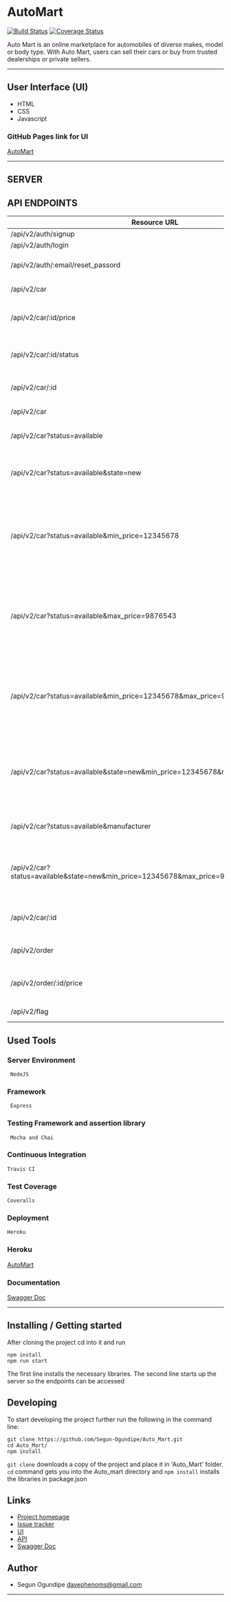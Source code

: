 # AutoMart
[![Build Status](https://travis-ci.com/Segun-Ogundipe/Auto_Mart.svg?branch=develop)](https://travis-ci.com/Segun-Ogundipe/Auto_Mart)
[![Coverage Status](https://coveralls.io/repos/github/Segun-Ogundipe/Auto_Mart/badge.svg?branch=develop)](https://coveralls.io/github/Segun-Ogundipe/Auto_Mart?branch=develop)

Auto Mart is an online marketplace for automobiles of diverse makes, model or body type. With Auto Mart, users can sell their cars or buy from trusted dealerships or private sellers.

------------------------------------------------------------------------------

## User Interface (UI)
* HTML
* CSS
* Javascript

### GitHub Pages link for UI
[AutoMart](https://segun-ogundipe.github.io/Auto_Mart/UI)

------------------------------------------------------------------------------

## SERVER

## API ENDPOINTS

| Resource URL | Methods  | Description  |
| ------- | --- | --- |
| /api/v2/auth/signup| POST | Create user |
| /api/v2/auth/login | POST | Signin user |
| /api/v2/auth/:email/reset_passord | POST | Update/Reset user's password |
| /api/v2/car | POST | Post a car sale advert |
| /api/v2/car/:id/price | PATCH | Update the price of a posted Advert |
| /api/v2/car/:id/status | PATCH | Update the status of a posted Advert |
| /api/v2/car/:id | GET | Get a specific car by its id |
| /api/v2/car | GET | Get all cars (Admin) |
| /api/v2/car?status=available | GET | Get all available cars |
| /api/v2/car?status=available&state=new | GET | Get all available cars by their state (ne/used) |
| /api/v2/car?status=available&min_price=12345678 | GET | Get all available cars with prices that are either greater than or equal to the provided price |
| /api/v2/car?status=available&max_price=9876543 | GET | Get all available cars with prices that are either lower than or equal to the provided price |
| /api/v2/car?status=available&min_price=12345678&max_price=9876543 | GET | Get all available cars within the price range of the provided min_price and max_price |
| /api/v2/car?status=available&state=new&min_price=12345678&max_price=9876543 | GET | Get all available cars within the provided price range and the provided state |
| /api/v2/car?status=available&manufacturer | GET | Get all available cars by manufacturer |
| /api/v2/car?status=available&state=new&min_price=12345678&max_price=9876543&manufacturer | GET | Get all available cars filtered by the provided parameters |
| /api/v2/car/:id | DELETE | Delete a posted advert (Admin) |
| /api/v2/order | POST | Post a purchase order |
| /api/v2/order/:id/price | PATCH | Update the price of a purchase order |
| /api/v2/flag | POST | Flag advert as fraudulent |

## Used Tools

### Server Environment
```
 NodeJS
```
### Framework
```
 Express
```
### Testing Framework and assertion library
```
 Mocha and Chai
```
### Continuous Integration
```
Travis CI
```
### Test Coverage
```
Coveralls
```
### Deployment
```
Heroku
```
### Heroku
[AutoMart](https://automart-db.herokuapp.com)

### Documentation
[Swagger Doc](https://automart-db.herokuapp.com/api/v2)

------------------------------------------------------------------------------

## Installing / Getting started

After cloning the project cd into it and run

```shell
npm install
npm run start
```

The first line installs the necessary libraries. The second line starts up the server so the endpoints can be accessed

## Developing

To start developing the project further run the following in the command line:

```shell
git clone https://github.com/Segun-Ogundipe/Auto_Mart.git
cd Auto_Mart/
npm install
```

`git clone` downloads a copy of the project and place it in 'Auto_Mart' folder.
`cd` command gets you into the Auto_mart directory and `npm install` installs the libraries in package.json

## Links

- [Project homepage](https://github.com/Segun-Ogundipe/Auto_Mart)
- [Issue tracker](https://github.com/Segun-Ogundipe/Auto_Mart/issues)
- [UI](https://segun-ogundipe.github.io/Auto_Mart/UI)
- [API](https://automart-db.herokuapp.com)
- [Swagger Doc](https://automart-db.herokuapp.com/api/v2)

## Author
- Segun Ogundipe <davephenoms@gmail.com>

---